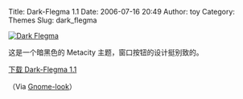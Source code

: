 Title: Dark-Flegma 1.1
Date: 2006-07-16 20:49
Author: toy
Category: Themes
Slug: dark_flegma

[![Dark
Flegma](http://i.linuxtoy.org/i/Dark_Flegma_s.png)](http://i.linuxtoy.org/i/Dark_Flegma.png)

这是一个暗黑色的 Metacity 主题，窗口按钮的设计挺别致的。

[下载 Dark-Flegma
1.1](http://www.gnome-look.org/content/download.php?content=42280&id=1)

（Via
[Gnome-look](http://www.gnome-look.org/content/show.php?content=42280)）
